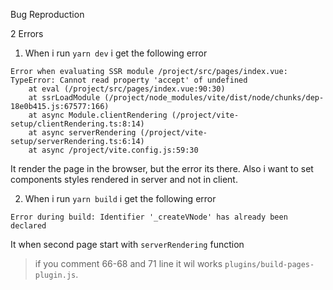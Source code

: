 Bug Reproduction

2 Errors

1. When i run `yarn dev` i get the following error

```
Error when evaluating SSR module /project/src/pages/index.vue:
TypeError: Cannot read property 'accept' of undefined
    at eval (/project/src/pages/index.vue:90:30)
    at ssrLoadModule (/project/node_modules/vite/dist/node/chunks/dep-18e0b415.js:67577:166)
    at async Module.clientRendering (/project/vite-setup/clientRendering.ts:8:14)
    at async serverRendering (/project/vite-setup/serverRendering.ts:6:14)
    at async /project/vite.config.js:59:30
```
It render the page in the browser, but the error its there.
Also i want to set components styles rendered in server and not in client.

2. When i run `yarn build` i get the following error 

```
Error during build: Identifier '_createVNode' has already been declared
```
It when second page start with `serverRendering` function

> if you comment 66-68 and 71 line it wil works `plugins/build-pages-plugin.js`.
